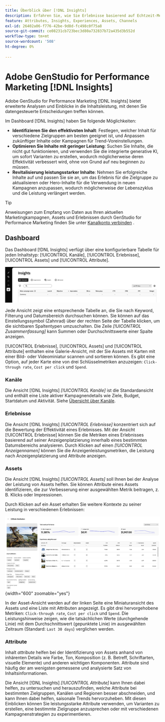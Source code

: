 ```yaml
---
title: Überblick über [!DNL Insights]
description: Erfahren Sie, wie Sie Erlebnisse basierend auf Echtzeit-Metriken zur Inhaltsleistung optimieren können.
feature: Attributes, Insights, Experiences, Assets, Channels
exl-id: 26402a06-f776-42be-9d8d-fc498c0f75a8
source-git-commit: ce08231cb723bec3d80a732837b72a435d3b552d
workflow-type: tm+mt
source-wordcount: '508'
ht-degree: 0%

---
```


# Adobe GenStudio for Performance Marketing [!DNL Insights]

Adobe GenStudio for Performance Marketing [!DNL Insights] bietet erweiterte Analysen und Einblicke in die Inhaltsleistung, mit denen Sie datengesteuerte Entscheidungen treffen können.

Im Dashboard [!DNL Insights] haben Sie folgende Möglichkeiten:

- **Identifizieren Sie den effektivsten Inhalt**: Festlegen, welcher Inhalt für verschiedene Zielgruppen am besten geeignet ist, und Anpassen zukünftiger Inhalte oder Kampagnen für Trend-Voreinstellungen.
- **Optimieren Sie Inhalte mit geringer Leistung**: Suchen Sie Inhalte, die nicht gut funktionieren, und verwenden Sie die integrierte generative KI, um sofort Varianten zu erstellen, wodurch möglicherweise deren Effektivität verbessert wird, ohne von Grund auf neu beginnen zu müssen.
- **Revitalisierung leistungsstarker Inhalte**: Nehmen Sie erfolgreiche Inhalte auf und passen Sie sie an, um das Erlebnis für die Zielgruppe zu aktualisieren oder Hero-Inhalte für die Verwendung in neuen Kampagnen anzupassen, wodurch möglicherweise der Lebenszyklus und die Leistung verlängert werden.

>[!TIP]
>
>Anweisungen zum Empfang von Daten aus Ihren aktuellen Marketingkampagnen, Assets und Erlebnissen durch GenStudio for Performance Marketing finden Sie unter [Kanalkonto verbinden](connect-channel.md) .

## Dashboard

Das Dashboard [!DNL Insights] verfügt über eine konfigurierbare Tabelle für jeden Inhaltstyp: [!UICONTROL Kanäle], [!UICONTROL Erlebnisse], [!UICONTROL Assets] und [!UICONTROL Attribute].

![[!DNL Insights] Dashboard](/help/assets/insights-dashboard.png)

Jede Ansicht zeigt eine entsprechende Tabelle an, die Sie nach Keyword, Filterung und Datumsbereich durchsuchen können. Sie können auf das Einstellungssymbol (Zahnrad) über der rechten Seite der Tabelle klicken, um die sichtbaren Spaltentypen umzuschalten. Die Zeile _[!UICONTROL Zusammenfassung]_ kann Summen oder Durchschnittswerte einer Spalte anzeigen.

[!UICONTROL Erlebnisse], [!UICONTROL Assets] und [!UICONTROL Attribute] enthalten eine Galerie-Ansicht, mit der Sie Assets mit Karten mit einer Bild- oder Videominiatur scannen und sortieren können. Es gibt eine Option, auf jeder Karte eine von drei Schlüsselmetriken anzuzeigen: `Click-through rate`, `Cost per click` und `Spend`.

### Kanäle

Die Ansicht [!DNL Insights] _[!UICONTROL Kanäle]_ ist die Standardansicht und enthält eine Liste aktiver Kampagnendetails wie Ziele, Budget, Startdatum und Aktivität. Siehe [Übersicht über Kanäle](channels.md).

### Erlebnisse

Die Ansicht [!DNL Insights] _[!UICONTROL Erlebnisse]_ konzentriert sich auf die Bewertung der Effektivität eines Erlebnisses. Mit der Ansicht [!UICONTROL Erlebnisse] können Sie die Metriken eines Erlebnisses basierend auf seiner Anzeigenplatzierung innerhalb eines bestimmten Datumsbereichs analysieren. Durch Klicken auf einen _[!UICONTROL Anzeigennamen]_ können Sie die Anzeigenleistungsmetriken, die Leistung nach Anzeigenplatzierung und Attribute anzeigen.

### Assets

Die Ansicht [!DNL Insights] _[!UICONTROL Assets]_ soll Ihnen bei der Analyse der Leistung von Assets helfen. Sie können Attribute eines Assets identifizieren, die zur Verbesserung einer ausgewählten Metrik beitragen, z. B. Klicks oder Impressionen.

Durch Klicken auf ein Asset erhalten Sie weitere Kontexte zu seiner Leistung in verschiedenen Erlebnissen:

![Asset-Details](/help/assets/insights-asset-details.png){width="600" zoomable="yes"}

In der Asset-Ansicht werden auf der linken Seite eine Miniaturansicht des Assets und eine Liste mit Attributen angezeigt. Es gibt drei hervorgehobene Metriken: `Click-through rate`, `Cost per click` und `Spend`. Die Leistungshinweise zeigen, wie die tatsächlichen Werte (durchgehende Linie) mit dem Durchschnittswert (gepunktete Linie) im ausgewählten Zeitraum (Standard: `Last 30 days`) verglichen werden.

### Attribute

Inhalt _attribute_ helfen bei der Identifizierung von Assets anhand von inhärenten Details wie Farbe, Ton, Komposition (z. B. Betreff, Schriftarten, visuelle Elemente) und anderen wichtigen Komponenten. Attribute sind häufig der am wenigsten gemessene und analysierte Satz von Inhaltsinformationen.

Die Ansicht [!DNL Insights] _[!UICONTROL Attribute]_ kann Ihnen dabei helfen, zu untersuchen und herauszufinden, welche Attribute bei bestimmten Zielgruppen, Kanälen und Regionen besser abschneiden, und kann Ihnen dabei helfen, saisonale Trends hervorzuheben. Mit diesen Einblicken können Sie leistungsstarke Attribute verwenden, um Varianten zu erstellen, eine bestimmte Zielgruppe anzusprechen oder mit verschiedenen Kampagnenstrategien zu experimentieren.
